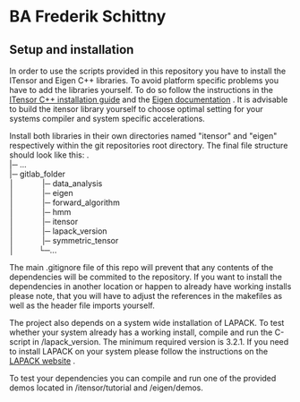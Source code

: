
# BA Frederik Schittny

## Setup and installation

In order to use the scripts provided in this repository you have to install the ITensor and Eigen C++ libraries. To avoid platform specific problems you have to add the libraries yourself. To do so follow the instructions in the [ITensor C++ installation guide](https://www.itensor.org/docs.cgi?vers=cppv3&page=install) and the [Eigen documentation](https://eigen.tuxfamily.org/dox/GettingStarted.html) . It is advisable to build the itensor library yourself to choose optimal setting for your systems compiler and system specific accelerations.

Install both libraries in their own directories named "itensor" and "eigen" respectively within the git repositories root directory. The final file structure should look like this:
    .  
    |─ ...  
    |─ gitlab_folder  
    │ &emsp;&emsp;&emsp;  |─ data_analysis   
    │ &emsp;&emsp;&emsp;  |─ eigen   
    │ &emsp;&emsp;&emsp;  |─ forward_algorithm  
    │ &emsp;&emsp;&emsp;  |─ hmm      
    │ &emsp;&emsp;&emsp;  |─ itensor   
    │ &emsp;&emsp;&emsp;  |─ lapack_version  
    │ &emsp;&emsp;&emsp;  |─ symmetric_tensor      
    │ &emsp;&emsp;&nbsp;&nbsp; └─...   

The main .gitignore file of this repo will prevent that any contents of the dependencies will be commited to the repository. If you want to install the dependencies in another location or happen to already have working installs please note, that you will have to adjust the references in the makefiles as well as the header file imports yourself.

The project also depends on a system wide installation of LAPACK. To test whether your system already has a working install,  compile and run the C-script in /lapack_version. The minimum required version is 3.2.1. If you need to install LAPACK on your system please follow the instructions on the [LAPACK website](https://netlib.org/lapack/) .

To test your dependencies you can compile and run one of the provided demos located in /itensor/tutorial and /eigen/demos.